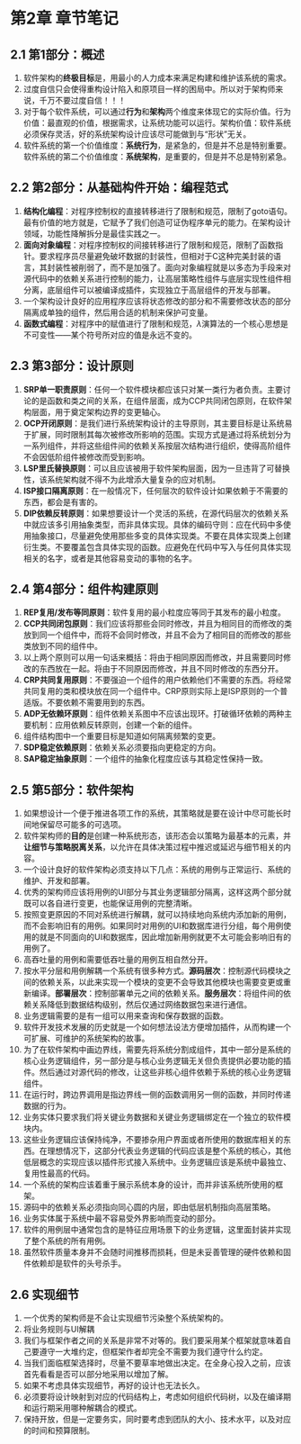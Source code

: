 # 第2章 章节笔记

## 2.1 第1部分：概述

1. 软件架构的**终极目标**是，用最小的人力成本来满足构建和维护该系统的需求。  
2. 过度自信只会使得重构设计陷入和原项目一样的困局中。所以对于架构师来说，千万不要过度自信！！！  
3. 对于每个软件系统，可以通过**行为**和**架构**两个维度来体现它的实际价值。行为价值：最直观的价值，根据需求，让系统功能可以运行。架构价值：软件系统必须保存灵活，好的系统架构设计应该尽可能做到与“形状”无关。 
4. 软件系统的第一个价值维度：**系统行为**，是紧急的，但是并不总是特别重要。软件系统的第二个价值维度：**系统架构**，是重要的，但是并不总是特别紧急。

## 2.2 第2部分：从基础构件开始：编程范式

1. **结构化编程**：对程序控制权的直接转移进行了限制和规范，限制了goto语句。最有价值的地方就是，它赋予了我们创造可证伪程序单元的能力。在架构设计领域，功能性降解拆分是最佳实践之一。
2. **面向对象编程**：对程序控制权的间接转移进行了限制和规范，限制了函数指针。要求程序员尽量避免破坏数据的封装性，但相对于C这种完美封装的语言，其封装性被削弱了，而不是加强了。面向对象编程就是以多态为手段来对源代码中的依赖关系进行控制的能力，让高层策略性组件与底层实现性组件相分离，底层组件可以被编译成插件，实现独立于高层组件的开发与部署。
3. 一个架构设计良好的应用程序应该将状态修改的部分和不需要修改状态的部分隔离成单独的组件，然后用合适的机制来保护可变量。
4. **函数式编程**：对程序中的赋值进行了限制和规范，$\lambda$演算法的一个核心思想是不可变性——某个符号所对应的值是永远不变的。

## 2.3 第3部分：设计原则

1. **SRP单一职责原则**：任何一个软件模块都应该只对某一类行为者负责。主要讨论的是函数和类之间的关系，在组件层面，成为CCP共同闭包原则，在软件架构层面，用于奠定架构边界的变更轴心。
2. **OCP开闭原则**：是我们进行系统架构设计的主导原则，其主要目标是让系统易于扩展，同时限制其每次被修改所影响的范围。实现方式是通过将系统划分为一系列组件，并将这些组件间的依赖关系按层次结构进行组织，使得高阶组件不会因低阶组件被修改而受到影响。
3. **LSP里氏替换原则**：可以且应该被用于软件架构层面，因为一旦违背了可替换性，该系统架构就不得不为此增添大量复杂的应对机制。
4. **ISP接口隔离原则**：在一般情况下，任何层次的软件设计如果依赖于不需要的东西，都会是有害的。
5. **DIP依赖反转原则**：如果想要设计一个灵活的系统，在源代码层次的依赖关系中就应该多引用抽象类型，而非具体实现。具体的编码守则：应在代码中多使用抽象接口，尽量避免使用那些多变的具体实现类。不要在具体实现类上创建衍生类。不要覆盖包含具体实现的函数。应避免在代码中写入与任何具体实现相关的名字，或者是其他容易变动的事物的名字。

## 2.4 第4部分：组件构建原则

1. **REP复用/发布等同原则**：软件复用的最小粒度应等同于其发布的最小粒度。
2. **CCP共同闭包原则**：我们应该将那些会同时修改，并且为相同目的而修改的类放到同一个组件中，而将不会同时修改，并且不会为了相同目的而修改的那些类放到不同的组件中。
3. 以上两个原则可以用一句话来概括：将由于相同原因而修改，并且需要同时修改的东西放在一起。将由于不同原因而修改，并且不同时修改的东西分开。
4. **CRP共同复用原则**：不要强迫一个组件的用户依赖他们不需要的东西。将经常共同复用的类和模块放在同一个组件中。CRP原则实际上是ISP原则的一个普适版。不要依赖不需要用到的东西。
5. **ADP无依赖环原则**：组件依赖关系图中不应该出现环。打破循环依赖的两种主要机制：应用依赖反转原则，创建一个新的组件。
6. 组件结构图中一个重要目标是知道如何隔离频繁的变更。
7. **SDP稳定依赖原则**：依赖关系必须要指向更稳定的方向。
8. **SAP稳定抽象原则**：一个组件的抽象化程度应该与其稳定性保持一致。

## 2.5 第5部分：软件架构

1. 如果想设计一个便于推进各项工作的系统，其策略就是要在设计中尽可能长时间地保留尽可能多的可选项。
2. 软件架构师的**目的**是创建一种系统形态，该形态会以策略为最基本的元素，并**让细节与策略脱离关系**，以允许在具体决策过程中推迟或延迟与细节相关的内容。
3. 一个设计良好的软件架构必须支持以下几点：系统的用例与正常运行、系统的维护、开发和部署。
4. 优秀的架构师应该将用例的UI部分与其业务逻辑部分隔离，这样这两个部分就既可以各自进行变更，也能保证用例的完整清晰。
5. 按照变更原因的不同对系统进行解耦，就可以持续地向系统内添加新的用例，而不会影响旧有的用例。如果同时对用例的UI和数据库进行分组，每个用例使用的就是不同面向的UI和数据库，因此增加新用例就更不太可能会影响旧有的用例了。
6. 高吞吐量的用例和需要低吞吐量的用例互相自然分开。
7. 按水平分层和用例解耦一个系统有很多种方式。**源码层次**：控制源代码模块之间的依赖关系，以此来实现一个模块的变更不会导致其他模块也需要变更或重新编译。**部署层次**：控制部署单元之间的依赖关系。**服务层次**：将组件间的依赖关系降低到数据结构级别，然后仅通过网络数据包来进行通信。
8. 业务逻辑需要的是有一组可以用来查询和保存数据的函数。
9. 软件开发技术发展的历史就是一个如何想法设法方便增加插件，从而构建一个可扩展、可维护的系统架构的故事。
10. 为了在软件架构中画边界线，需要先将系统分割成组件，其中一部分是系统的核心业务逻辑组件，另一部分是与核心业务逻辑无关但负责提供必要功能的插件。然后通过对源代码的修改，让这些非核心组件依赖于系统的核心业务逻辑组件。
11. 在运行时，跨边界调用是指边界线一侧的函数调用另一侧的函数，并同时传递数据的行为。
12. 业务实体只要求我们将关键业务数据和关键业务逻辑绑定在一个独立的软件模块内。
13. 这些业务逻辑应该保持纯净，不要掺杂用户界面或者所使用的数据库相关的东西。在理想情况下，这部分代表业务逻辑的代码应该是整个系统的核心，其他低层概念的实现应该以插件形式接入系统中。业务逻辑应该是系统中最独立、复用性最高的代码。
14. 一个系统的架构应该着重于展示系统本身的设计，而并非该系统所使用的框架。
15. 源码中的依赖关系必须指向同心圆的内层，即由低层机制指向高层策略。
16. 业务实体属于系统中最不容易受外界影响而变动的部分。
17. 软件的用例层中通常包含的是特征应用场景下的业务逻辑，这里面封装并实现了整个系统的所有用例。
18. 虽然软件质量本身并不会随时间推移而损耗，但是未妥善管理的硬件依赖和固件依赖却是软件的头号杀手。

## 2.6 实现细节

1. 一个优秀的架构师是不会让实现细节污染整个系统架构的。
2. 将业务规则与UI解耦
3. 我们与框架作者之间的关系是非常不对等的。我们要采用某个框架就意味着自己要遵守一大堆约定，但框架作者却完全不需要为我们遵守什么约定。
4. 当我们面临框架选择时，尽量不要草率地做出决定。在全身心投入之前，应该首先看看是否可以部分地采用以增加了解。
5. 如果不考虑具体实现细节，再好的设计也无法长久。
6. 必须要将设计映射到对应的代码结构上，考虑如何组织代码树，以及在编译期和运行期采用哪种解耦合的模式。
7. 保持开放，但是一定要务实，同时要考虑到团队的大小、技术水平，以及对应的时间和预算限制。


